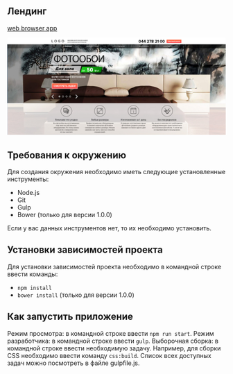 ## Лендинг 

[web browser app](https://evening-citadel-27740.herokuapp.com/)

![Main.png](https://raw.githubusercontent.com/greenmoon1558/bootstrap-layout/master/main.jpg)

## Требования к окружению
Для создания окружения необходимо иметь следующие установленные инструменты:
-	Node.js
-	Git
-	Gulp
-	Bower (только для версии 1.0.0)

Если у вас данных инструментов нет, то их необходимо установить.

## Установки зависимостей проекта
Для установки зависимостей проекта необходимо в командной строке ввести команды:
-	`npm install`
-	`bower install` (только для версии 1.0.0)

## Как запустить приложение
Режим просмотра:  в командной строке ввести `npm run start`.
Режим разработчика: в командной строке ввести `gulp`.
Выборочная сборка: в командной строке ввести необходимую задачу. Например, для сборки CSS необходимо ввести команду `css:build`. Список всех доступных задач можно посмотреть в файле gulpfile.js.